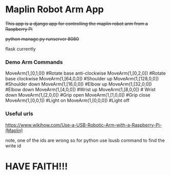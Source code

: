 # Maplin Robot Arm App

~~This app is a django app for controlling the maplin robot arm from a Raspberry Pi~~

~~python manage.py runserver 8080~~

flask currently

### Demo Arm Commands

MoveArm(1,[0,1,0]) #Rotate base anti-clockwise
MoveArm(1,[0,2,0]) #Rotate base clockwise
MoveArm(1,[64,0,0]) #Shoulder up
MoveArm(1,[128,0,0]) #Shoulder down
MoveArm(1,[16,0,0]) #Elbow up
MoveArm(1,[32,0,0]) #Elbow down
MoveArm(1,[4,0,0]) #Wrist up
MoveArm(1,[8,0,0]) # Wrist down
MoveArm(1,[2,0,0]) #Grip open
MoveArm(1,[1,0,0]) #Grip close
MoveArm(1,[0,0,1]) #Light on
MoveArm(1,[0,0,0]) #Light off

### Useful urls

https://www.wikihow.com/Use-a-USB-Robotic-Arm-with-a-Raspberry-Pi-(Maplin)

note, one of the ids are wrong so for python use lsusb command to find the write id

# HAVE FAITH!!!
